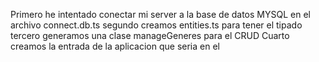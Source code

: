 Primero he intentado conectar mi server a la base de datos MYSQL en el archivo connect.db.ts
segundo creamos entities.ts para tener el tipado
tercero generamos una clase manageGeneres para el CRUD
Cuarto creamos la entrada de la aplicacion que seria en el 